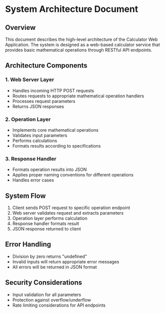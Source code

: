 # System Architecture Document

## Overview
This document describes the high-level architecture of the Calculator Web Application. The system is designed as a web-based calculator service that provides basic mathematical operations through RESTful API endpoints.

## Architecture Components

### 1. Web Server Layer
- Handles incoming HTTP POST requests
- Routes requests to appropriate mathematical operation handlers
- Processes request parameters
- Returns JSON responses

### 2. Operation Layer
- Implements core mathematical operations
- Validates input parameters
- Performs calculations
- Formats results according to specifications

### 3. Response Handler
- Formats operation results into JSON
- Applies proper naming conventions for different operations
- Handles error cases

## System Flow
1. Client sends POST request to specific operation endpoint
2. Web server validates request and extracts parameters
3. Operation layer performs calculation
4. Response handler formats result
5. JSON response returned to client

## Error Handling
- Division by zero returns "undefined"
- Invalid inputs will return appropriate error messages
- All errors will be returned in JSON format

## Security Considerations
- Input validation for all parameters
- Protection against overflow/underflow
- Rate limiting considerations for API endpoints

